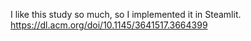I like this study so much, so I implemented it in Steamlit.
https://dl.acm.org/doi/10.1145/3641517.3664399
